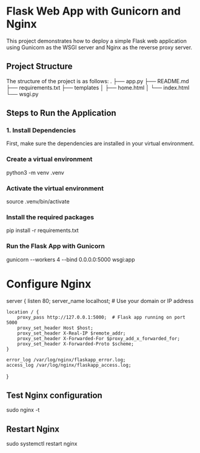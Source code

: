 # Flask Web App with Gunicorn and Nginx

This project demonstrates how to deploy a simple Flask web application using Gunicorn as the WSGI server and Nginx as the reverse proxy server.

## Project Structure

The structure of the project is as follows:
. ├── app.py ├── README.md ├── requirements.txt ├── templates │ ├── home.html │ └── index.html └── wsgi.py

## Steps to Run the Application

### 1. Install Dependencies
First, make sure the dependencies are installed in your virtual environment.

### Create a virtual environment
python3 -m venv .venv

### Activate the virtual environment
source .venv/bin/activate

### Install the required packages
pip install -r requirements.txt

### Run the Flask App with Gunicorn
gunicorn --workers 4 --bind 0.0.0.0:5000 wsgi:app   

# Configure Nginx
server {
    listen 80;
    server_name localhost;  # Use your domain or IP address

    location / {
        proxy_pass http://127.0.0.1:5000;  # Flask app running on port 5000
        proxy_set_header Host $host;
        proxy_set_header X-Real-IP $remote_addr;
        proxy_set_header X-Forwarded-For $proxy_add_x_forwarded_for;
        proxy_set_header X-Forwarded-Proto $scheme;
    }

    error_log /var/log/nginx/flaskapp_error.log;
    access_log /var/log/nginx/flaskapp_access.log;
}

## Test Nginx configuration
sudo nginx -t

## Restart Nginx
sudo systemctl restart nginx